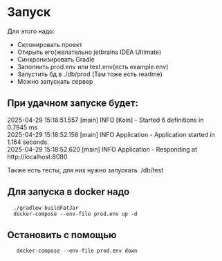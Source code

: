 # Запуск

Для этого надо:

* Склонировать проект
* Открыть его(желательно jetbrains IDEA Ultimate)
* Синхронизировать Gradle
* Заполнить prod.env или test.env(есть example.env)
* Запустить бд в ./db/prod (Там тоже есть readme)
* Можно запускать сервер

## При удачном запуске будет:

2025-04-29 15:18:51.557 [main] INFO  [Koin] - Started 6 definitions in 0.7945 ms  
2025-04-29 15:18:52.158 [main] INFO Application - Application started in 1.164 seconds.  
2025-04-29 15:18:52.620 [main] INFO Application - Responding at http://localhost:8080

Также есть тесты, для них нужно запускать ./db/test

## Для запуска в docker надо

```shell
  ./gradlew buildFatJar
  docker-compose --env-file prod.env up -d
```

## Остановить с помощью

```shell
   docker-compose --env-file prod.env down
```